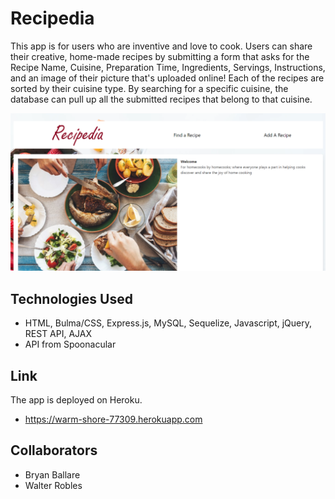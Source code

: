 # Recipedia

This app is for users who are inventive and love to cook. Users can share their creative, home-made recipes by submitting a form that asks for the Recipe Name, Cuisine, Preparation Time, Ingredients, Servings, Instructions, and an image of their picture that's uploaded online! Each of the recipes are sorted by their cuisine type. By searching for a specific cuisine, the database can pull up all the submitted recipes that belong to that cuisine.

<img src="public/image/recipedia.png">

## Technologies Used
* HTML, Bulma/CSS, Express.js, MySQL, Sequelize, Javascript, jQuery, REST API, AJAX
* API from Spoonacular

## Link
The app is deployed on Heroku.
* https://warm-shore-77309.herokuapp.com


## Collaborators
* Bryan Ballare
* Walter Robles
